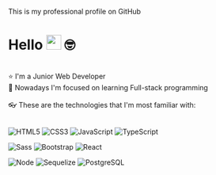 This is my professional profile on GitHub

# Hello <img src="https://media.giphy.com/media/hvRJCLFzcasrR4ia7z/giphy.gif" width="30"> 🤓

<br>

<div>
 ⭐ I'm a Junior Web Developer<br>
 📖 Nowadays I'm focused on learning Full-stack programming
</div>

<br>

<div>👓 These are the technologies that I'm most familiar with: <br><br>
  
  ![HTML5](https://img.shields.io/badge/-HTML5-E34F26?style=flat&labelColor=E34F26&logo=html5&logoColor=ffffff)
  ![CSS3](https://img.shields.io/badge/-CSS3-1572B6?style=flat&labelColor=1572B6&logo=css3&logoColor=ffffff)
  ![JavaScript](https://img.shields.io/badge/-JavaScript-F7DF1E?style=flat&labelColor=F7DF1E&logo=javascript&logoColor=000000)
  ![TypeScript](https://github.com/luisFelipeqd/luisFelipeqd/assets/115251147/a62d2147-4925-4783-a91e-6891d5a9bf75)
  
  ![Sass](https://github.com/luisFelipeqd/luisFelipeqd/assets/115251147/82f4cb95-a415-4fa7-b6b2-b18c8107f180)
  ![Bootstrap](https://github.com/luisFelipeqd/luisFelipeqd/assets/115251147/5cbe59ab-19d0-4ef6-8a93-a196cbfa7ed0)
  ![React](https://github.com/luisFelipeqd/luisFelipeqd/assets/115251147/fbae11d7-672f-4496-a2b2-f38030476138)
  
  ![Node](https://github.com/luisFelipeqd/luisFelipeqd/assets/115251147/af90e398-0d48-4044-a774-b26184e11ce5)
  ![Sequelize](https://github.com/luisFelipeqd/luisFelipeqd/assets/115251147/9a3e1968-f0fa-4748-8bc4-92d9b4ec7ddd)
  ![PostgreSQL](https://github.com/luisFelipeqd/luisFelipeqd/assets/115251147/d1de75f4-3da3-4604-884c-7d5b45b37466)



  
</div>
